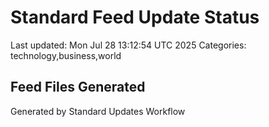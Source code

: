 # Standard Feed Update Status
Last updated: Mon Jul 28 13:12:54 UTC 2025
Categories: technology,business,world

## Feed Files Generated

Generated by Standard Updates Workflow
